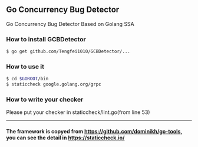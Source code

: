 ## Go Concurrency Bug Detector
Go Concurrency Bug Detector Based on Golang SSA

### How to install GCBDetector
```bash
$ go get github.com/Tengfei1010/GCBDetector/...
```

### How to use it
```bash
$ cd $GOROOT/bin
$ staticcheck google.golang.org/grpc
```

### How to write your checker
Please put your checker in staticcheck/lint.go(from line 53)

-------
#### The framework is copyed from https://github.com/dominikh/go-tools, you can see the detail in https://staticcheck.io/
